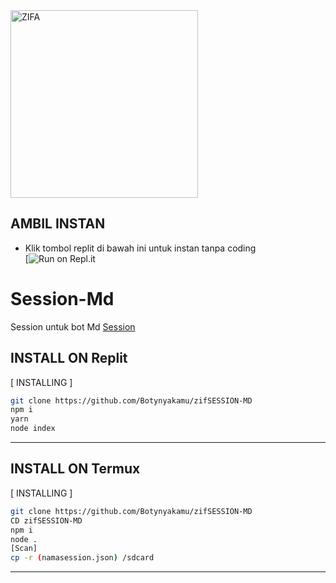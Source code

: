 <div align="alight">
<img src="https://telegra.ph/file/8654aec07b833ba2a81bc.jpg" alt="ZIFA" width="300" />

## AMBIL INSTAN
- Klik tombol replit di bawah ini untuk instan tanpa coding  
[![Run on Repl.it](https://replit.com/@MNasir3/zifSESSION-MD)

# Session-Md
Session untuk bot Md 
[Session](https://replit.com/@MNasir3/zifSESSION-MD)

  

## INSTALL ON Replit
[ INSTALLING ]

```bash
git clone https://github.com/Botynyakamu/zifSESSION-MD
npm i
yarn
node index
```
---------
## INSTALL ON Termux
[ INSTALLING ]

```bash
git clone https://github.com/Botynyakamu/zifSESSION-MD
CD zifSESSION-MD
npm i
node .
[Scan]
cp -r (namasession.json) /sdcard
```
---------
